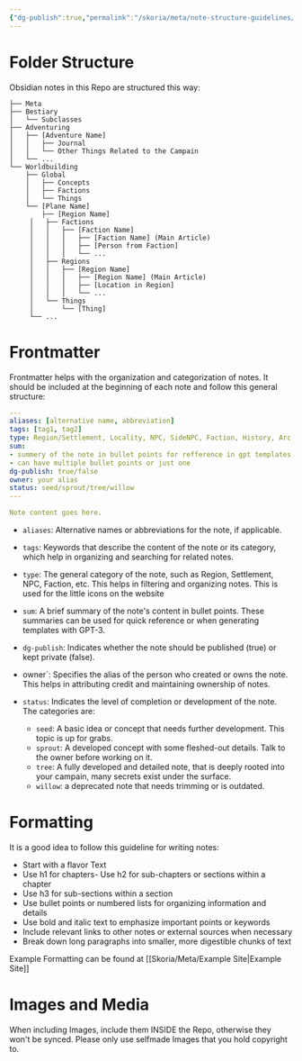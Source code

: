 ```yaml
---
{"dg-publish":true,"permalink":"/skoria/meta/note-structure-guidelines/","noteIcon":"Meta","created":"2023-05-19T20:38:31.632+02:00","updated":"2023-05-21T18:28:28.394+02:00"}
---
```


# Folder Structure
Obsidian notes in this Repo are structured this way:

```
├── Meta
├── Bestiary
│   └── Subclasses
├── Adventuring
│   ├── [Adventure Name]
│   │   ├── Journal
│   │   └── Other Things Related to the Campain
│   └── ...
└── Worldbuilding
    ├── Global
    │   ├── Concepts
    │   ├── Factions
    │   └── Things
    └── [Plane Name]
        ├── [Region Name]
	 │   ├── Factions
	 │   │   ├── [Faction Name]
	 │   │   │   ├── [Faction Name] (Main Article)
	 │   │   │   ├── [Person from Faction]
	 │   │   │   └── ...
	 │   ├── Regions
	 │   │   ├── [Region Name]
	 │   │   │   ├── [Region Name] (Main Article)
	 │   │   │   ├── [Location in Region]
	 │   │   │   └── ...
	 │   └── Things
	 │       └── [Thing]
	 └── ...
```

# Frontmatter
Frontmatter helps with the organization and categorization of notes. It should be included at the beginning of each note and follow this general structure:

```yaml
---
aliases: [alternative name, abbreviation]
tags: [tag1, tag2]
type: Region/Settlement, Locality, NPC, SideNPC, Faction, History, Arc, Plot, Scene, Thing, Deity
sum:
- summery of the note in bullet points for refference in gpt templates
- can have multiple bullet points or just one
dg-publish: true/false
owner: your alias
status: seed/sprout/tree/willow
---

Note content goes here.

```

- `aliases`: Alternative names or abbreviations for the note, if applicable.
- `tags`: Keywords that describe the content of the note or its category, which help in organizing and searching for related notes.
- `type`: The general category of the note, such as Region, Settlement, NPC, Faction, etc. This helps in filtering and organizing notes. This is used for the little icons on the website
- `sum`: A brief summary of the note's content in bullet points. These summaries can be used for quick reference or when generating templates with GPT-3.
- `dg-publish`: Indicates whether the note should be published (true) or kept private (false).
- owner`: Specifies the alias of the person who created or owns the note. This helps in attributing credit and maintaining ownership of notes.

- `status`: Indicates the level of completion or development of the note. The categories are:
  - `seed`: A basic idea or concept that needs further development. This topic is up for grabs.
  - `sprout`: A developed concept with some fleshed-out details. Talk to the owner before working on it.
  - `tree`: A fully developed and detailed note, that is deeply rooted into your campain, many secrets exist under the surface.
  - `willow`: a deprecated note that needs trimming or is outdated.

# Formatting
It is a good idea to follow this guideline for writing notes:

- Start with a flavor Text
- Use h1 for chapters- Use h2 for sub-chapters or sections within a chapter
- Use h3 for sub-sections within a section
- Use bullet points or numbered lists for organizing information and details
- Use bold and italic text to emphasize important points or keywords
- Include relevant links to other notes or external sources when necessary
- Break down long paragraphs into smaller, more digestible chunks of text

Example Formatting can be found at [[Skoria/Meta/Example Site\|Example Site]]

# Images and Media

When including Images, include them INSIDE the Repo, otherwise they won't be synced. Please only use selfmade Images that you hold copyright to.